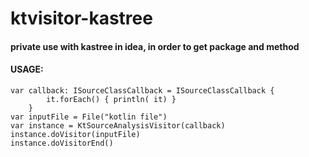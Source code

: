 # ktvisitor-kastree

#### private use with kastree in idea, in order to get package and method


#### USAGE:

```
var callback: ISourceClassCallback = ISourceClassCallback {
        it.forEach() { println( it) }
    }
var inputFile = File("kotlin file")
var instance = KtSourceAnalysisVisitor(callback)
instance.doVisitor(inputFile)
instance.doVisitorEnd()
    
```
